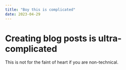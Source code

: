 ```yaml
---
title: "Boy this is complicated"
date: 2023-04-29
---
```


# Creating blog posts is ultra-complicated
This is not for the faint of heart if you are non-technical.
